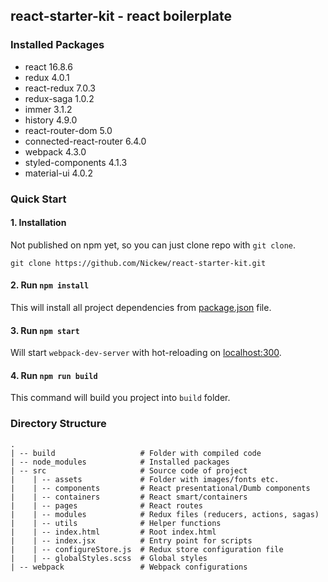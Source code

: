 ## react-starter-kit - react boilerplate

### Installed Packages

- react 16.8.6
- redux 4.0.1
- react-redux 7.0.3
- redux-saga 1.0.2
- immer 3.1.2
- history 4.9.0
- react-router-dom 5.0
- connected-react-router 6.4.0
- webpack 4.3.0
- styled-components 4.1.3
- material-ui 4.0.2

### Quick Start

#### 1. Installation

Not published on npm yet, so you can just clone repo with `git clone`.

```
git clone https://github.com/Nickew/react-starter-kit.git
```

#### 2. Run `npm install`

This will install all project dependencies from [package.json](./package.json)
file.

#### 3. Run `npm start`

Will start `webpack-dev-server` with hot-reloading on
[localhost:300](http://localhost:3000).

#### 4. Run `npm run build`

This command will build you project into `build` folder.

### Directory Structure

```
.
| -- build                   # Folder with compiled code
| -- node_modules            # Installed packages
| -- src                     # Source code of project
|    | -- assets             # Folder with images/fonts etc.
|    | -- components         # React presentational/Dumb components
|    | -- containers         # React smart/containers
|    | -- pages              # React routes
|    | -- modules            # Redux files (reducers, actions, sagas)
|    | -- utils              # Helper functions
|    | -- index.html         # Root index.html
|    | -- index.jsx          # Entry point for scripts
|    | -- configureStore.js  # Redux store configuration file
|    | -- globalStyles.scss  # Global styles
| -- webpack                 # Webpack configurations
```
